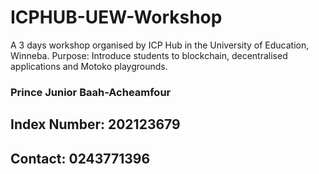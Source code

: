 # ICPHUB-UEW-Workshop
A 3 days workshop organised by ICP Hub in the University of Education, Winneba.
Purpose: Introduce students to blockchain, decentralised applications and Motoko playgrounds.

### Prince Junior Baah-Acheamfour
## Index Number: 202123679
## Contact: 0243771396

